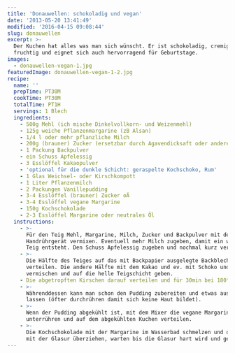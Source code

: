 ```yaml
---
title: 'Donauwellen: schokoladig und vegan'
date: '2013-05-20 13:41:49'
modified: '2016-04-15 09:08:44'
slug: donauwellen
excerpt: >-
  Der Kuchen hat alles was man sich wünscht. Er ist schokoladig, cremig,
  fruchtig und eignet sich auch hervorragend für Geburtstage.
images:
  - donauwellen-vegan-1.jpg
featuredImage: donauwellen-vegan-1-2.jpg
recipe:
  name: ''
  prepTime: PT30M
  cookTime: PT30M
  totalTime: PT1H
  servings: 1 Blech
  ingredients:
    - 500g Mehl (ich mische Dinkelvollkorn- und Weizenmehl)
    - 125g weiche Pflanzenmargarine (zB Alsan)
    - 1/4 l oder mehr pflanzliche Milch
    - 200g (brauner) Zucker (ersetzbar durch Agavendicksaft oder anderes)
    - 1 Packung Backpulver
    - ein Schuss Apfelessig
    - 3 Esslöffel Kakaopulver
    - 'optional für die dunkle Schicht: geraspelte Kochschoko, Rum'
    - 1 Glas Weichsel- oder Kirschkompott
    - 1 Liter Pflanzenmilch
    - 2 Packungen Vanillepudding
    - 3-4 Esslöffel (brauner) Zucker oÄ
    - 3-4 Esslöffel vegane Margarine
    - 150g Kochschokolade
    - 2-3 Esslöffel Margarine oder neutrales Öl
  instructions:
    - >-
      Für den Teig Mehl, Margarine, Milch, Zucker und Backpulver mit dem
      Handrührgerät vermixen. Eventuell mehr Milch zugeben, damit ein weicher
      Teig entsteht. Den Schuss Apfelessig zugeben und nochmal kurz verrühren.
    - >-
      Die Hälfte des Teiges auf das mit Backpapier ausgelegte Backblech
      verteilen. Die andere Hälfte mit dem Kakao und ev. mit Schoko und Rum
      vermischen und auf die helle Teigschicht geben.
    - Die abgetropften Kirschen darauf verteilen und für 30min bei 180°C backen.
    - >-
      Währenddessen kann man schon den Pudding zubereiten und etwas auskühlen
      lassen (öfter durchrühren damit sich keine Haut bildet).
    - >-
      Wenn der Pudding abgekühlt ist, mit dem Mixer die vegane Margarine
      unterrühren und auf dem abgekühlten Kuchen verteilen.
    - >-
      Die Kochschokolade mit der Margarine im Wasserbad schmelzen und den Kuchen
      mit der Glasur überziehen, warten bis die Glasur hart wird und genießen!
---
```


<!-- Image removed (no copyright): donauwellen-vegan-1-640x424.jpg -->
